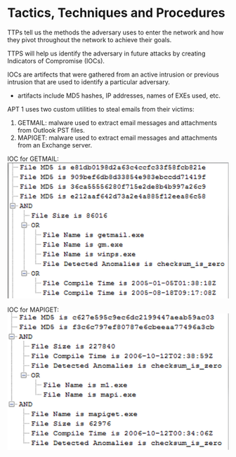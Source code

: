 # Tactics, Techniques and Procedures

TTPs tell us the methods the adversary uses to enter the network and how they pivot throughout the network to achieve their goals. 

TTPS will help us identify the adversary in future attacks by creating Indicators of Compromise (IOCs).

IOCs are artifects that were gathered from an active intrusion or previous intrusion that are used to identify a particular adversary. 
- artifacts include MD5 hashes, IP addresses, names of EXEs used, etc. 

APT 1 uses two custom utilities to steal emails from their victims: 
1. GETMAIL: malware used to extract email messages and attachments from Outlook PST files.
2. MAPIGET: malware used to extract email messages and attachments from an Exchange server. 

IOC for GETMAIL: 
![Alt text](image-1.png)

IOC for MAPIGET: 
![Alt text](image-2.png)
